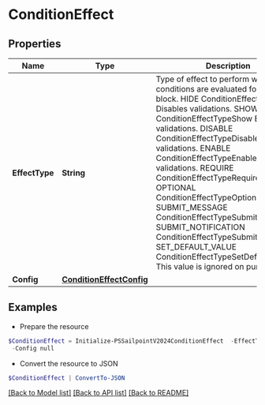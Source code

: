 # ConditionEffect
## Properties

Name | Type | Description | Notes
------------ | ------------- | ------------- | -------------
**EffectType** | **String** | Type of effect to perform when the conditions are evaluated for this logic block. HIDE ConditionEffectTypeHide  Disables validations. SHOW ConditionEffectTypeShow  Enables validations. DISABLE ConditionEffectTypeDisable  Disables validations. ENABLE ConditionEffectTypeEnable  Enables validations. REQUIRE ConditionEffectTypeRequire OPTIONAL ConditionEffectTypeOptional SUBMIT_MESSAGE ConditionEffectTypeSubmitMessage SUBMIT_NOTIFICATION ConditionEffectTypeSubmitNotification SET_DEFAULT_VALUE ConditionEffectTypeSetDefaultValue  This value is ignored on purpose. | [optional] 
**Config** | [**ConditionEffectConfig**](ConditionEffectConfig.md) |  | [optional] 

## Examples

- Prepare the resource
```powershell
$ConditionEffect = Initialize-PSSailpointV2024ConditionEffect  -EffectType HIDE `
 -Config null
```

- Convert the resource to JSON
```powershell
$ConditionEffect | ConvertTo-JSON
```

[[Back to Model list]](../README.md#documentation-for-models) [[Back to API list]](../README.md#documentation-for-api-endpoints) [[Back to README]](../README.md)

